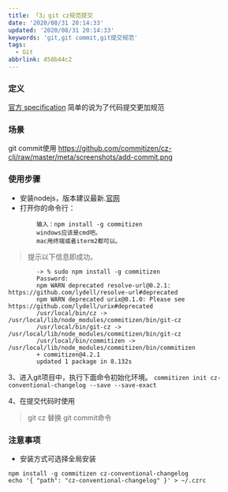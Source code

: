 ```yaml
---
title: 「3」git cz规范提交
date: '2020/08/31 20:14:33'
updated: '2020/08/31 20:14:33'
keywords: 'git,git commit,git提交规范'
tags:
  - Git
abbrlink: 458b44c2
---
```


### 定义

[官方 specification](https://github.com/commitizen/cz-cli)
简单的说为了代码提交更加规范


### 场景
git commit使用
https://github.com/commitizen/cz-cli/raw/master/meta/screenshots/add-commit.png

### 使用步骤
* 安装nodejs，版本建议最新.[官网](https://nodejs.org/zh-cn/) 
* 打开你的命令行：
<!-- more -->
```
        输入：npm install -g commitizen
        windows应该是cmd吧。
        mac用终端或者iterm2都可以。
```
>提示以下信息即成功。
```
        -> % sudo npm install -g commitizen
        Password:
        npm WARN deprecated resolve-url@0.2.1: https://github.com/lydell/resolve-url#deprecated
        npm WARN deprecated urix@0.1.0: Please see https://github.com/lydell/urix#deprecated
        /usr/local/bin/cz -> /usr/local/lib/node_modules/commitizen/bin/git-cz
        /usr/local/bin/git-cz -> /usr/local/lib/node_modules/commitizen/bin/git-cz
        /usr/local/bin/commitizen -> /usr/local/lib/node_modules/commitizen/bin/commitizen
        + commitizen@4.2.1
        updated 1 package in 8.132s
```
3、进入git项目中，执行下面命令初始化环境。
```commitizen init cz-conventional-changelog --save --save-exact```

4、在提交代码时使用
>git cz 替换 git commit命令

### 注意事项

* 安装方式可选择全局安装
```
npm install -g commitizen cz-conventional-changelog
echo '{ "path": "cz-conventional-changelog" }' > ~/.czrc

```